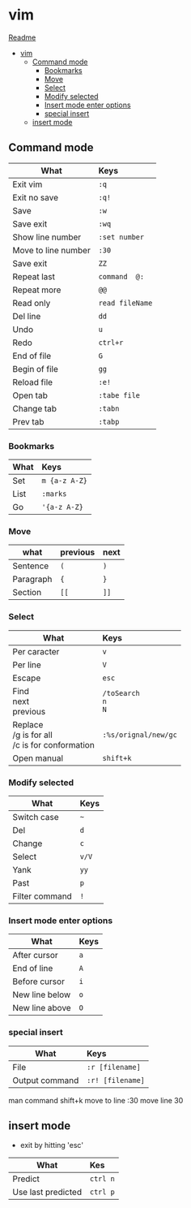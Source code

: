 # vim
[Readme](README.md)

- [vim](#vim)
	- [Command mode](#command-mode)
		- [Bookmarks](#bookmarks)
		- [Move](#move)
		- [Select](#select)
		- [Modify selected](#modify-selected)
		- [Insert mode enter options](#insert-mode-enter-options)
		- [special insert](#special-insert)
	- [insert mode](#insert-mode)

## Command mode

| What                | Keys                |
| ------------------- | :------------------ |
| Exit vim            | ```:q```            |
| Exit no save        | ```:q!```           |
| Save                | ```:w```            |
| Save exit           | ```:wq```           |
| Show line number    | ```:set number```   |
| Move to line number | ```:30```           |
| Save exit           | ```ZZ```            |
| Repeat last         | ```command	@:```    |
| Repeat more         | ```@@```            |
| Read only           | ```read fileName``` |
| Del line            | ```dd```            |
| Undo                | ```u```             |
| Redo                | ```ctrl+r```        |
| End of file         | ```G```             |
| Begin of file       | ```gg```            |
| Reload file         | ```:e!```           |
| Open tab            | ```:tabe file```    |
| Change tab          | ```:tabn```         |
| Prev tab            | ```:tabp```         |

### Bookmarks

| What | Keys              |
| ---- | :---------------- |
| Set  | ```m {a-z A-Z}``` |
| List | ```:marks ```     |
| Go   | ```'{a-z A-Z}```  |

### Move

| what      | previous | next     |
| --------- | :------- | :------- |
| Sentence  | ```(```  | ```)```  |
| Paragraph | ```{```  | ```}```  |
| Section   | ```[[``` | ```]]``` |

### Select

| What                                                 | Keys                                     |
| ---------------------------------------------------- | :--------------------------------------- |
| Per caracter                                         | ```v```                                  |
| Per line                                             | ```V```                                  |
| Escape                                               | ```esc```                                |
| Find  <br>next<br>previous                           | ```/toSearch``` <br> ```n```<br> ```N``` |
| Replace  <br>/g is for all<br>/c is for conformation | ```:%s/orignal/new/gc```                 |
| Open manual                                          | ```shift+k```                            |

### Modify selected

| What           | Keys      |
| -------------- | :-------- |
| Switch case    | ```~```   |
| Del            | ```d```   |
| Change         | ```c```   |
| Select         | ```v/V``` |
| Yank           | ```yy```  |
| Past           | ```p```   |
| Filter command | ```!```   |


### Insert mode enter options

| What           | Keys    |
| -------------- | :------ |
| After cursor   | ```a``` |
| End of line    | ```A``` |
| Before cursor  | ```i``` |
| New line below | ```o``` |
| New line above | ```O``` |

### special insert

| What           | Keys                 |
| -------------- | :------------------- |
| File           | ```:r [filename]```  |
| Output command | ```:r! [filename]``` |


man command					 shift+k
move to line				 :30		move line 30




## insert mode

- exit by hitting 	 'esc'

| What               | Kes          |
| ------------------ | :----------- |
| Predict            | ```ctrl n``` |
| Use last predicted | ```ctrl p``` |
